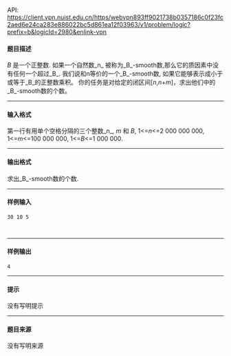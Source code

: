 API: https://client.vpn.nuist.edu.cn/https/webvpn893ff9021738b0357186c0f23fc2aed6e24ca283e886022bc5d861ea12f03963/v1/problem/logic?prefix=b&logicId=2980&enlink-vpn

#### 题目描述

_B_ 是一个正整数. 如果一个自然数_n_ 被称为_B_\-smooth数,那么它的质因素中没有任何一个超过_B_. 我们说和n等价的一个_B_\-smooth数, 如果它能够表示成小于或等于_B_的正整数乘积。 你的任务是对给定的闭区间\[_n_,_n_+_m_\]，求出他们中的_B_\-smooth数的个数。

---

#### 输入格式

第一行有用单个空格分隔的三个整数_n_, _m_ 和 _B_, 1<=_n_<=2 000 000 000, 1<=_m_<=100 000 000, 1<=_B_<=1 000 000.

---

#### 输出格式

求出_B_\-smooth数的个数.

---

#### 样例输入
```
30 10 5



```

---

#### 样例输出
```
4

```

---

#### 提示

没有写明提示

---

#### 题目来源

没有写明来源